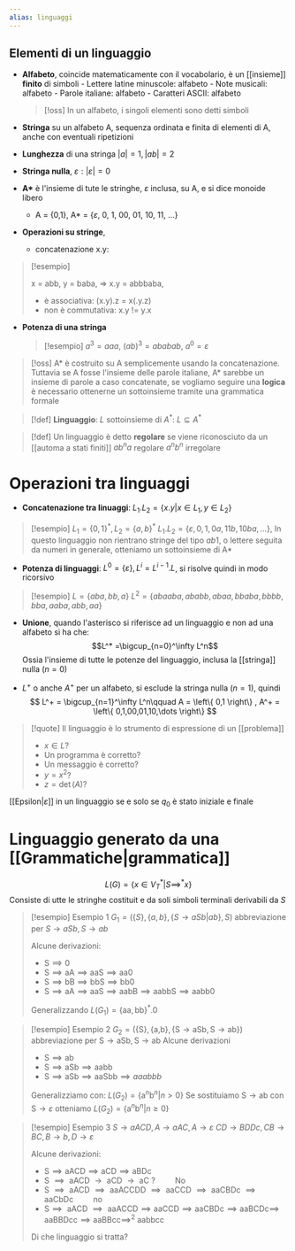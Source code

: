 ```yaml
---
alias: linguaggi
---
```


## Elementi di un linguaggio

- **Alfabeto**, coincide matematicamente con il vocabolario, è un [[insieme]] **finito** di simboli
	  - Lettere latine minuscole: alfabeto
	  - Note musicali: alfabeto
	  - Parole italiane: alfabeto
	  - Caratteri ASCII: alfabeto
	>[!oss]
	>In un alfabeto, i singoli elementi sono detti simboli


- **Stringa** su un alfabeto A, sequenza ordinata e finita di elementi di A, anche con eventuali ripetizioni
- **Lunghezza** di una stringa
  $|a|=1, |ab|=2$
- **Stringa nulla**, $\varepsilon : |\varepsilon| = 0$
- **A\*** è l'insieme di tute le stringhe, $\varepsilon$ inclusa, su A, e si dice monoide libero
  - A = {0,1}, A* = {$\varepsilon$, 0, 1, 00, 01, 10, 11, ...}
- **Operazioni su stringe**, 
	- concatenazione x.y:
>[!esempio]
>
>x = abb, y = baba, => x.y = abbbaba,
>- è associativa: (x.y).z = x(.y.z)
>- non è commutativa: x.y != y.x
>  

- **Potenza di una stringa**
  >[!esempio]
  >$a^3 = aaa$, $(ab)^3 = ababab$, $a^0 = \varepsilon$
	

>[!oss]
>A* è costruito su A semplicemente usando la concatenazione.
>Tuttavia se A fosse l'insieme delle parole italiane, A* sarebbe un insieme di parole a caso concatenate, se vogliamo seguire una **logica** è necessario ottenerne un sottoinsieme tramite una grammatica formale


>[!def]
>**Linguaggio**: $L$ sottoinsieme di $A^*$: $L \subseteq A^*$

>[!def]
>Un linguaggio è detto **regolare** se viene riconosciuto da un [[automa a stati finiti]]
>$ab^na$ regolare
>$a^nb^n$ irregolare 


# Operazioni tra linguaggi

- **Concatenazione tra linuaggi**:
$L_{1}.L_{2} = \left\{ x.y | x \in L_{1}, y \in L_{2} \right\}$

>[!esempio]
>$L_{1} = \left\{ 0,1 \right\}^*, L_{2} = \left\{ a,b \right\}^*$
>$L_{1}.L_{2} = \left\{ \varepsilon, 0,1,0a,11b,10ba, \dots \right\}$, In questo linguaggio non rientrano stringe del tipo $ab1$, o lettere seguita da numeri in generale, otteniamo un sottoinsieme di A*


- **Potenza di linguaggi**:
  $L^0 = \left\{ \varepsilon \right\}, L^i = L^{i-1}.L$, si risolve quindi in modo ricorsivo
>[!esempio]
>$L = \{aba,bb,a\}$
>$L^2 = \left\{ abaaba, ababb, abaa, bbaba, bbbb, bba, aaba, abb, aa \right\}$
- **Unione**, quando l'asterisco si riferisce ad un linguaggio e non ad una alfabeto si ha che:
$$L^* =\bigcup_{n=0}^\infty L^n$$
Ossia l'insieme di tutte le potenze del linguaggio, inclusa la [[stringa]] nulla ($n=0$)

- $L^+$ o anche $A^+$ per un alfabeto, si esclude la stringa nulla ($n=1$), quindi
  $$
L^+ = \bigcup_{n=1}^\infty L^n\qquad A = \left\{ 0,1 \right\} , A^+ = \left\{ 0,1,00,01,10,\dots \right\} 
$$

>[!quote]
 >Il linguaggio è lo strumento di espressione di un [[problema]]
>- $x \in L$?
>- Un programma è corretto?
>- Un messaggio è corretto?
>- $y = x^2$?
>- $z = \det(A)$?


[[Epsilon|$\varepsilon$]] in un linguaggio se e solo se $q_{0}$ è stato iniziale e finale


# Linguaggio generato da una [[Grammatiche|grammatica]]
$$
L(G) = \left\{ x \in V_{T}^* | S \implies^* x \right\} 
$$
Consiste di utte le stringhe costituit e da soli simboli terminali derivabili da $S$

>[!esempio] Esempio 1
>$G_{1} = (\left\{ S \right\}, \left\{ a,b \right\}, \left\{ S \to aSb | ab \right\},S)$ abbreviazione per $S \to aSb, S \to ab$
>
>Alcune derivazioni:
>- $\text{S} \implies \text{0}$
>- $\text{S} \implies \text{aA} \implies \text{aaS} \implies \text{aa0}$
>- $\text{S} \implies \text{bB} \implies \text{bbS} \implies \text{bb0}$
>- $\text{S} \implies \text{aA} \implies \text{aaS} \implies \text{aabB} \implies \text{aabbS} \implies \text{aabb0}$
>  
>Generalizzando
>$L(G_{1})= \left\{ \text{aa}, \text{bb} \right\}^*.0$


>[!esempio] Esempio 2
>$G_{2} = (\left\{ \text{S} \right\}, \left\{ \text{a,b} \right\}, \left\{ \text{S} \to \text{aSb}, \text{S} \to \text{ab} \right\})$ abbreviazione per $\text{S} \to \text{aSb},\text{S} \to \text{ab}$
>Alcune derivazioni
>- $\text{S} \implies \text{ab}$
>- $\text{S} \implies \text{aSb} \implies \text{aabb}$
>- $\text{S} \implies \text{aSb} \implies \text{aaSbb} \implies aaabbb$
>
>Generalizziamo con:
>$L(G_{2}) = \left\{ \text{a}^n\text{b}^n | n >0 \right\}$
>Se sostituiamo $\text{S} \to \text{{ab}}$ con $\text{S} \to \varepsilon$ otteniamo
>$L(G_{2}) = \left\{ \text{a}^n\text{b}^n | n \geq 0 \right\}$

>[!esempio] Esempio 3
>$S \to aACD, A \to aAC, A \to \varepsilon$
>$CD \to BDDc, CB \to BC, B \to b, D \to \varepsilon$
>
>Alcune derivazioni:
>- $\text{S} \implies \text{aACD} \implies \text{aCD} \implies \text{aBDc}$
>- $\text{ S } \implies \text{ aACD } \to \text{ aCD } \to \text{ aC }? \qquad\text{ No}$
>- $\text{ S } \implies \text{ aACD } \implies \text{ aaACCDD } \implies \text{ aaCCD } \implies \text{ aaCBDc } \implies \text{ aaCbDc } \qquad\text{no}$
>- $\text{S} \implies \text{ aACD }\implies \text{ aaACCD} \implies \text{aaCCD} \implies \text{aaCBDc} \implies \text{aaBCDc} \implies$ 
>  $\text{aaBBDcc} \implies \text{aaBBcc} \implies^2 \text{ aabbcc }$
>
>Di che linguaggio si tratta?






